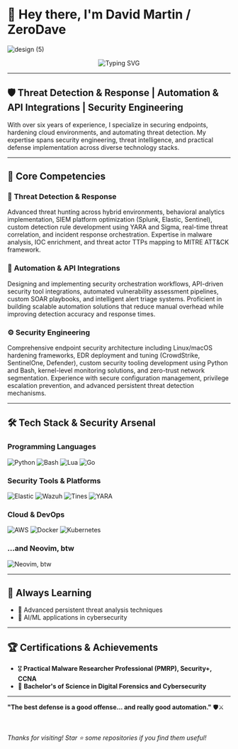 # 👋 Hey there, I'm David Martin / ZeroDave

![design (5)](https://github.com/user-attachments/assets/59f3fafe-e677-44d6-bfdf-ad06a6345f9d)

<div align="center">
  <img src="https://readme-typing-svg.herokuapp.com?font=Fira+Code&pause=1000&color=7700FF&center=true&vCenter=true&width=600&lines=Threat+Detection+%26+Response;Security+Automation;Always+Learning%2C+Always+Hunting" alt="Typing SVG" />
</div>

---

## 🛡️ **Threat Detection & Response | Automation & API Integrations | Security Engineering**

With over six years of experience, I specialize in securing endpoints, hardening cloud environments, and automating threat detection. My expertise spans security engineering, threat intelligence, and practical defense implementation across diverse technology stacks.

---

## 🔧 **Core Competencies**

### 🎯 **Threat Detection & Response**
Advanced threat hunting across hybrid environments, behavioral analytics implementation, SIEM platform optimization (Splunk, Elastic, Sentinel), custom detection rule development using YARA and Sigma, real-time threat correlation, and incident response orchestration. Expertise in malware analysis, IOC enrichment, and threat actor TTPs mapping to MITRE ATT&CK framework.

### 🤖 **Automation & API Integrations**
Designing and implementing security orchestration workflows, API-driven security tool integrations, automated vulnerability assessment pipelines, custom SOAR playbooks, and intelligent alert triage systems. Proficient in building scalable automation solutions that reduce manual overhead while improving detection accuracy and response times.

### ⚙️ **Security Engineering**
Comprehensive endpoint security architecture including Linux/macOS hardening frameworks, EDR deployment and tuning (CrowdStrike, SentinelOne, Defender), custom security tooling development using Python and Bash, kernel-level monitoring solutions, and zero-trust network segmentation. Experience with secure configuration management, privilege escalation prevention, and advanced persistent threat detection mechanisms.

---

## 🛠️ **Tech Stack & Security Arsenal**

### Programming Languages
![Python](https://img.shields.io/badge/Python-3776AB?style=for-the-badge&logo=python&logoColor=white)
![Bash](https://img.shields.io/badge/Bash-4EAA25?style=for-the-badge&logo=gnu-bash&logoColor=white)
![Lua](https://img.shields.io/badge/Lua-2C2D72?style=for-the-badge&logo=lua&logoColor=white)
![Go](https://img.shields.io/badge/Go-00ADD8?style=for-the-badge&logo=go&logoColor=white)

### Security Tools & Platforms
![Elastic](https://img.shields.io/badge/Elastic-005571?style=for-the-badge&logo=elasticsearch&logoColor=white)
![Wazuh](https://img.shields.io/badge/Wazuh-005571?style=for-the-badge&logo=wazuh&logoColor=white)
![Tines](https://img.shields.io/badge/Tines-FF6B35?style=for-the-badge&logo=tines&logoColor=white)
![YARA](https://img.shields.io/badge/YARA-1E90FF?style=for-the-badge&logo=yara&logoColor=white)

### Cloud & DevOps
![AWS](https://img.shields.io/badge/AWS-FF9900?style=for-the-badge&logo=amazon-aws&logoColor=white)
![Docker](https://img.shields.io/badge/Docker-2496ED?style=for-the-badge&logo=docker&logoColor=white)
![Kubernetes](https://img.shields.io/badge/Kubernetes-326CE5?style=for-the-badge&logo=kubernetes&logoColor=white)

### ...and Neovim, btw
![Neovim, btw](https://img.shields.io/badge/Neovim-57A143?style=for-the-badge&logo=neovim&logoColor=white)

---

## 🌱 **Always Learning**

- 📖 Advanced persistent threat analysis techniques
- 🧠 AI/ML applications in cybersecurity

---

## 🏆 **Certifications & Achievements**

- 🎖️ **Practical Malware Researcher Professional (PMRP), Security+, CCNA**
- 📝 **Bachelor's of Science in Digital Forensics and Cybersecurity**

---
  
  **"The best defense is a good offense... and really good automation."** 🛡️⚔️
  
  <br>
  
  *Thanks for visiting! Star ⭐ some repositories if you find them useful!*
</div>
